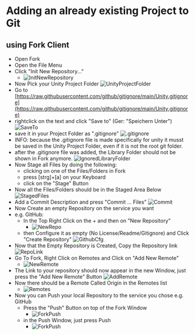 # Adding an already existing Project to Git

## using Fork Client

- Open Fork
- Open the File Menu
- Click "Init New Repository..."
  - ![InitNewRepository](img/ForkInitNew.png)
- Now Pick your Unity Project Folder ![UnityProjectFolder](img/ForkSelectProjectFolder.png)
- Go to [https://raw.githubusercontent.com/github/gitignore/main/Unity.gitignore](https://raw.githubusercontent.com/github/gitignore/main/Unity.gitignore)
- rightclick on the text and click "Save to" (Ger: "Speichern Unter") ![SaveTo](img/GitIgnoreSaveTo.png)
- save it in your Project Folder as ".gitignore" ![.gitignore](img/GitIgnoreSaveAs.png)
- INFO: because the .gitignore file is made specifically for unity it musst be saved in the Unity Project Folder, even if it is not the root git folder.
- after the .gitignore file was added, the Library Folder should not be shown in Fork anymore. ![IgnoredLibraryFolder](img/ForkAfterGitIgnore.png)
- Now Stage all Files by doing the following:
  - clicking on one of the Files/Folders in Fork
  - press [strg]+[a] on your Keyboard
  - click on the "Stage" Button
- Now all the Files/Folders should be in the Staged Area Below ![StagedFiles](img/ForkStaged.png)
- Add a Commit Description and press "Commit ... Files" ![Commit](img/ForkCommit.png)
- Now Create an empty Repository on the service you want
- e.g. GitHub: 
  - In the Top Right Click on the + and then on "New Repository"
    - ![NewRepo](img/GitHubNewRepo.png)
  - then Configure it as empty (No License/Readme/Gitignore) and Click "Create Repository" ![GithubCfg](img/GitHubCreateRepoConf.png)
- Now that the Empty Repository is Created, Copy the Repository link ![RepoLink](img/GitHubCopyLink.png)
- Go To Fork, Right Click on Remotes and Click on "Add New Remote"
  - ![NewRemote](img/ForkRemotesAdd.png)
- The Link to your repository should now appear in the new Window, just press the "Add New Remote" Button ![AddRemote](img/ForkAddRemote.png)
- Now there should be a Remote Called Origin in the Remotes list
  - ![Remotes](img/ForkAfterAddRemote.png)
- Now you can Push your local Repository to the service you chose e.g. GitHub
  - Press the "Push" Button on top of the Fork Window
    - ![ForkPush](img/ForkPushBtn.png)
  - in the Push Window, just press Push
    - ![ForkPush](img/ForkPush.png)

